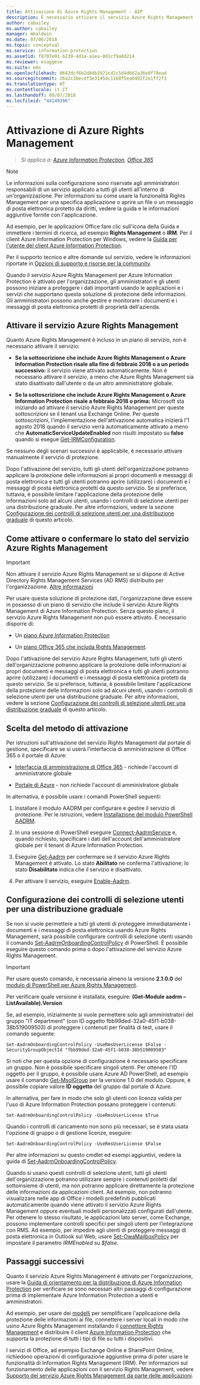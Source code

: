 ```yaml
---
title: Attivazione di Azure Rights Management - AIP
description: È necessario attivare il servizio Azure Rights Management prima che l'organizzazione possa iniziare a proteggere i documenti e i messaggi di posta elettronica usando le applicazioni e i servizi che supportano questa soluzione di protezione delle informazioni.
author: cabailey
ms.author: cabailey
manager: mbaldwin
ms.date: 07/06/2018
ms.topic: conceptual
ms.service: information-protection
ms.assetid: f8707e01-b239-4d1a-a1ea-0d1cf9a8d214
ms.reviewer: esaggese
ms.suite: ems
ms.openlocfilehash: 0642dcf6b2d8db1921cd2c5d4d662a36e8f78ead
ms.sourcegitcommit: 26a2c1becdf3e3145dc1168f5ea8492f2e1ff2f3
ms.translationtype: HT
ms.contentlocale: it-IT
ms.lasthandoff: 09/07/2018
ms.locfileid: "44149396"
---
```

# <a name="activating-azure-rights-management"></a>Attivazione di Azure Rights Management

>*Si applica a: [Azure Information Protection](https://azure.microsoft.com/pricing/details/information-protection), [Office 365](http://download.microsoft.com/download/E/C/F/ECF42E71-4EC0-48FF-AA00-577AC14D5B5C/Azure_Information_Protection_licensing_datasheet_EN-US.pdf)*

> [!NOTE]
> Le informazioni sulla configurazione sono riservate agli amministratori responsabili di un servizio applicato a tutti gli utenti all'interno di un'organizzazione. Per informazioni su come usare la funzionalità Rights Management per una specifica applicazione o aprire un file o un messaggio di posta elettronica protetto da diritti, vedere la guida e le informazioni aggiuntive fornite con l'applicazione.
>
> Ad esempio, per le applicazioni Office fare clic sull'icona della Guida e immettere i termini di ricerca, ad esempio **Rights Management** o **IRM**. Per il client Azure Information Protection per Windows, vedere la [Guida per l'utente del client Azure Information Protection](./rms-client/client-user-guide.md).
>
> Per il supporto tecnico e altre domande sul servizio, vedere le informazioni riportate in [Opzioni di supporto e risorse per la community](information-support.md#support-options-and-community-resources).

Quando il servizio Azure Rights Management per Azure Information Protection è attivato per l'organizzazione, gli amministratori e gli utenti possono iniziare a proteggere i dati importanti usando le applicazioni e i servizi che supportano questa soluzione di protezione delle informazioni. Gli amministratori possono anche gestire e monitorare i documenti e i messaggi di posta elettronica protetti di proprietà dell'azienda. 


## <a name="do-you-need-to-activate-azure-rights-management"></a>Attivare il servizio Azure Rights Management

Quanto Azure Rights Management è incluso in un piano di servizio, non è necessario attivare il servizio:

- **Se la sottoscrizione che include Azure Rights Management o Azure Information Protection risale alla fine di febbraio 2018 o a un periodo successivo:** il servizio viene attivato automaticamente. Non è necessario attivare il servizio, a meno che Azure Rights Management sia stato disattivato dall'utente o da un altro amministratore globale.

- **Se la sottoscrizione che include Azure Rights Management o Azure Information Protection risale a febbraio 2018 o prima:** Microsoft sta iniziando ad attivare il servizio Azure Rights Management per queste sottoscrizioni se il tenant usa Exchange Online. Per queste sottoscrizioni, l'implementazione dell'attivazione automatica inizierà l'1 agosto 2018 quando il servizio verrà automaticamente attivato a meno che **AutomaticServiceUpdateEnabled** non risulti impostato su **false** quando si esegue [Get-IRMConfiguration](/powershell/module/exchange/encryption-and-certificates/get-irmconfiguration?view=exchange-ps). 

Se nessuno degli scenari successivi è applicabile, è necessario attivare manualmente il servizio di protezione. 

Dopo l'attivazione del servizio, tutti gli utenti dell'organizzazione potranno applicare la protezione delle informazioni ai propri documenti e messaggi di posta elettronica e tutti gli utenti potranno aprire (utilizzare) i documenti e i messaggi di posta elettronica protetti da questo servizio. Se si preferisce, tuttavia, è possibile limitare l'applicazione della protezione delle informazioni solo ad alcuni utenti, usando i controlli di selezione utenti per una distribuzione graduale. Per altre informazioni, vedere la sezione [Configurazione dei controlli di selezione utenti per una distribuzione graduale](#configuring-onboarding-controls-for-a-phased-deployment) di questo articolo.

## <a name="how-to-activate-or-confirm-the-status-of-the-azure-rights-management-service"></a>Come attivare o confermare lo stato del servizio Azure Rights Management 

> [!IMPORTANT]
> Non attivare il servizio Azure Rights Management se si dispone di Active Directory Rights Management Services (AD RMS) distribuito per l'organizzazione. [Altre informazioni](prepare-environment-adrms.md)

Per usare questa soluzione di protezione dati, l'organizzazione deve essere in possesso di un piano di servizio che include il servizio Azure Rights Management di Azure Information Protection. Senza questo piano, il servizio Azure Rights Management non può essere attivato. È necessario disporre di:

- Un [piano Azure Information Protection](https://www.microsoft.com/cloud-platform/azure-information-protection-pricing) 

- Un [piano Office 365 che includa Rights Management](http://download.microsoft.com/download/E/C/F/ECF42E71-4EC0-48FF-AA00-577AC14D5B5C/Azure_Information_Protection_licensing_datasheet_EN-US.pdf).

Dopo l'attivazione del servizio Azure Rights Management, tutti gli utenti dell'organizzazione potranno applicare la protezione delle informazioni ai propri documenti e messaggi di posta elettronica e tutti gli utenti potranno aprire (utilizzare) i documenti e i messaggi di posta elettronica protetti da questo servizio. Se si preferisce, tuttavia, è possibile limitare l'applicazione della protezione delle informazioni solo ad alcuni utenti, usando i controlli di selezione utenti per una distribuzione graduale. Per altre informazioni, vedere la sezione [Configurazione dei controlli di selezione utenti per una distribuzione graduale](#configuring-onboarding-controls-for-a-phased-deployment) di questo articolo.

## <a name="choosing-your-activation-method"></a>Scelta del metodo di attivazione

Per istruzioni sull'attivazione del servizio Rights Management dal portale di gestione, specificare se si userà l'interfaccia di amministrazione di Office 365 o il portale di Azure:

- [Interfaccia di amministrazione di Office 365](activate-office365.md) - richiede l'account di amministratore globale

- [Portale di Azure](activate-azure.md) - non richiede l'account di amministratore globale

In alternativa, è possibile usare i comandi PowerShell seguenti:

1. Installare il modulo AADRM per configurare e gestire il servizio di protezione. Per le istruzioni, vedere [Installazione del modulo PowerShell AADRM](install-powershell.md).

2. In una sessione di PowerShell eseguire [Connect-AadrmService](/powershell/module/aadrm/connect-aadrmservice) e, quando richiesto, specificare i dati dell'account dell'amministratore globale per il tenant di Azure Information Protection.

3. Eseguire [Get-Aadrm](/powershell/aadrm/vlatest/get-aadrm) per confermare se il servizio Azure Rights Management è attivato. Lo stato **Abilitato** ne conferma l'attivazione; lo stato **Disabilitato** indica che il servizio è disattivato.

4. Per attivare il servizio, eseguire [Enable-Aadrm](/powershell/aadrm/vlatest/enable-aadrm).

## <a name="configuring-onboarding-controls-for-a-phased-deployment"></a>Configurazione dei controlli di selezione utenti per una distribuzione graduale
Se non si vuole permettere a tutti gli utenti di proteggere immediatamente i documenti e i messaggi di posta elettronica usando Azure Rights Management, sarà possibile configurare controlli di selezione utenti usando il comando [Set-AadrmOnboardingControlPolicy](/powershell/module/aadrm/set-aadrmonboardingcontrolpolicy) di PowerShell. È possibile eseguire questo comando prima o dopo l'attivazione del servizio Azure Rights Management.

> [!IMPORTANT]
> Per usare questo comando, è necessaria almeno la versione **2.1.0.0** del [modulo di PowerShell per Azure Rights Management](https://go.microsoft.com/fwlink/?LinkId=257721).
>
> Per verificare quale versione è installata, eseguire: **(Get-Module aadrm –ListAvailable).Version**

Se, ad esempio, inizialmente si vuole permettere solo agli amministratori del gruppo "IT department" (con ID oggetto fbb99ded-32a0-45f1-b038-38b519009503) di proteggere i contenuti per finalità di test, usare il comando seguente:

```
Set-AadrmOnboardingControlPolicy -UseRmsUserLicense $False -SecurityGroupObjectId "fbb99ded-32a0-45f1-b038-38b519009503"
```

Si noti che per questa opzione di configurazione è necessario specificare un gruppo. Non è possibile specificare singoli utenti. Per ottenere l'ID oggetto per il gruppo, è possibile usare Azure AD PowerShell, ad esempio usare il comando [Get-MsolGroup](/powershell/msonline/v1/get-msolgroup) per la versione 1.0 del modulo. Oppure, è possibile copiare valore **ID oggetto** del gruppo dal portale di Azure.

In alternativa, per fare in modo che solo gli utenti con licenza valida per l'uso di Azure Information Protection possano proteggere i contenuti:

```
Set-AadrmOnboardingControlPolicy -UseRmsUserLicense $True
```

Quando i controlli di caricamento non sono più necessari, se è stata usata l'opzione di gruppo o di gestione licenze, eseguire:

```
Set-AadrmOnboardingControlPolicy -UseRmsUserLicense $False
```

Per altre informazioni su questo cmdlet ed esempi aggiuntivi, vedere la guida di [Set-AadrmOnboardingControlPolicy](/powershell/aadrm/vlatest/set-aadrmonboardingcontrolpolicy).

Quando si usano questi controlli di selezione utenti, tutti gli utenti dell'organizzazione potranno utilizzare sempre i contenuti protetti dal sottoinsieme di utenti, ma non potranno applicare direttamente la protezione delle informazioni da applicazioni client. Ad esempio, non potranno visualizzare nelle app di Office i modelli predefiniti pubblicati automaticamente quando viene attivato il servizio Azure Rights Management oppure eventuali modelli personalizzati configurati dall'utente. Per ottenere lo stesso risultato, le applicazioni lato server, come Exchange, possono implementare controlli specifici per singoli utenti per l'integrazione con RMS. Ad esempio, per impedire agli utenti di proteggere messaggi di posta elettronica in Outlook sul Web, usare [Set-OwaMailboxPolicy](/powershell/module/exchange/client-access/set-owamailboxpolicy?view=exchange-ps) per impostare il parametro *IRMEnabled* su *$false*.


## <a name="next-steps"></a>Passaggi successivi
Quanto il servizio Azure Rights Management è attivato per l'organizzazione, usare la [Guida di orientamento per la distribuzione di Azure Information Protection](deployment-roadmap.md) per verificare se sono necessari altri passaggi di configurazione prima di implementare Azure Information Protection a utenti e amministratori. 

Ad esempio, per usare dei [modelli](configure-policy-templates.md) per semplificare l'applicazione della protezione delle informazioni ai file, connettere i server locali in modo che usino Azure Rights Management installando il [connettore Rights Management](deploy-rms-connector.md) e distribuire il client [Azure Information Protection](./rms-client/aip-client.md) che supporta la protezione di tutti i tipi di file su tutti i dispositivi. 

I servizi di Office, ad esempio Exchange Online e SharePoint Online, richiedono operazioni di configurazione aggiuntive prima di poter usare le funzionalità di Information Rights Management (IRM). Per informazioni sul funzionamento delle applicazioni con il servizio Rights Management, vedere [Supporto del servizio Azure Rights Management da parte delle applicazioni](applications-support.md).


